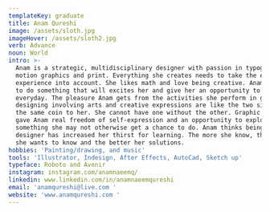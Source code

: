 ```yaml
---
templateKey: graduate
title: Anam Qureshi
image: /assets/sloth.jpg
imageHover: /assets/sloth2.jpg
verb: Advance
noun: World
intro: >-
  Anam is a strategic, multidisciplinary designer with passion in typography,
  motion graphics and print. Everything she creates needs to take the end users
  experience into account. She likes math and love being creative. Anam wanted
  to do something that will excites her and give her an opportunity to learn
  everyday. The pleasure Anam gets from the activities she perform in graphic
  designing involving arts and creative expressions are like the two sides of
  the same coin to her. She cannot have one without the other. Graphic designing
  gave Anam real freedom of self-expression and an opportunity to explore
  something she may not otherwise get a chance to do. Anam thinks being a
  designer has increased her thirst for learning. The more she know, the more
  she wants to know and the better her solutions. 
hobbies: 'Painting/drawing, and music'
tools: 'Illustrator, Indesign, After Effects, AutoCad, Sketch up'
typeface: Roboto and Avenir
instagram: instagram.com/anamnaeemq/
linkedin: www.linkedin.com/in/anamnaeemqureshi
email: 'anamqureshi@live.com '
website: 'www.anamqureshi.com '
---
```


